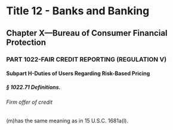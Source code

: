 
# Title 12 - Banks and Banking
## Chapter X—Bureau of Consumer Financial Protection
### PART 1022-FAIR CREDIT REPORTING (REGULATION V)
#### Subpart H-Duties of Users Regarding Risk-Based Pricing
##### § 1022.71 Definitions.
###### Firm offer of credit

(m)has the same meaning as in 15 U.S.C. 1681a(l).
